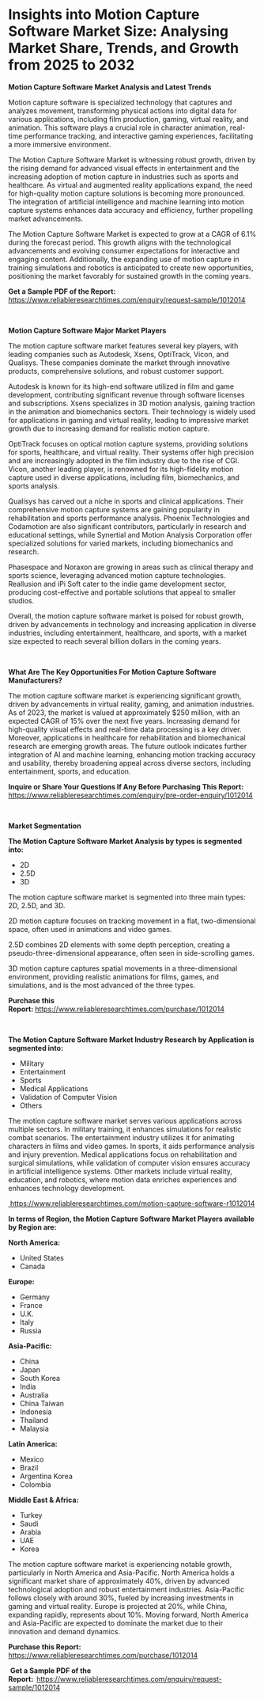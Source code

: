<p><h1>Insights into Motion Capture Software Market Size: Analysing Market Share, Trends, and Growth from 2025 to 2032</h1></p><p><strong>Motion Capture Software Market Analysis and Latest Trends</strong></p>
<p><p>Motion capture software is specialized technology that captures and analyzes movement, transforming physical actions into digital data for various applications, including film production, gaming, virtual reality, and animation. This software plays a crucial role in character animation, real-time performance tracking, and interactive gaming experiences, facilitating a more immersive environment.</p><p>The Motion Capture Software Market is witnessing robust growth, driven by the rising demand for advanced visual effects in entertainment and the increasing adoption of motion capture in industries such as sports and healthcare. As virtual and augmented reality applications expand, the need for high-quality motion capture solutions is becoming more pronounced. The integration of artificial intelligence and machine learning into motion capture systems enhances data accuracy and efficiency, further propelling market advancements.</p><p>The Motion Capture Software Market is expected to grow at a CAGR of 6.1% during the forecast period. This growth aligns with the technological advancements and evolving consumer expectations for interactive and engaging content. Additionally, the expanding use of motion capture in training simulations and robotics is anticipated to create new opportunities, positioning the market favorably for sustained growth in the coming years.</p></p>
<p><strong>Get a Sample PDF of the Report:&nbsp;</strong> <a href="https://www.reliableresearchtimes.com/enquiry/request-sample/1012014?utm_campaign=3048&utm_medium=2&utm_source=Github&utm_content=ia&utm_term=17042025&utm_id=motion-capture-software">https://www.reliableresearchtimes.com/enquiry/request-sample/1012014</a></p>
<p>&nbsp;</p>
<p><strong>Motion Capture Software Major Market Players</strong></p>
<p><p>The motion capture software market features several key players, with leading companies such as Autodesk, Xsens, OptiTrack, Vicon, and Qualisys. These companies dominate the market through innovative products, comprehensive solutions, and robust customer support.</p><p>Autodesk is known for its high-end software utilized in film and game development, contributing significant revenue through software licenses and subscriptions. Xsens specializes in 3D motion analysis, gaining traction in the animation and biomechanics sectors. Their technology is widely used for applications in gaming and virtual reality, leading to impressive market growth due to increasing demand for realistic motion capture.</p><p>OptiTrack focuses on optical motion capture systems, providing solutions for sports, healthcare, and virtual reality. Their systems offer high precision and are increasingly adopted in the film industry due to the rise of CGI. Vicon, another leading player, is renowned for its high-fidelity motion capture used in diverse applications, including film, biomechanics, and sports analysis.</p><p>Qualisys has carved out a niche in sports and clinical applications. Their comprehensive motion capture systems are gaining popularity in rehabilitation and sports performance analysis. Phoenix Technologies and Codamotion are also significant contributors, particularly in research and educational settings, while Synertial and Motion Analysis Corporation offer specialized solutions for varied markets, including biomechanics and research.</p><p>Phasespace and Noraxon are growing in areas such as clinical therapy and sports science, leveraging advanced motion capture technologies. Reallusion and iPi Soft cater to the indie game development sector, producing cost-effective and portable solutions that appeal to smaller studios.</p><p>Overall, the motion capture software market is poised for robust growth, driven by advancements in technology and increasing application in diverse industries, including entertainment, healthcare, and sports, with a market size expected to reach several billion dollars in the coming years.</p></p>
<p>&nbsp;</p>
<p><strong>What Are The Key Opportunities For Motion Capture Software Manufacturers?</strong></p>
<p><p>The motion capture software market is experiencing significant growth, driven by advancements in virtual reality, gaming, and animation industries. As of 2023, the market is valued at approximately $250 million, with an expected CAGR of 15% over the next five years. Increasing demand for high-quality visual effects and real-time data processing is a key driver. Moreover, applications in healthcare for rehabilitation and biomechanical research are emerging growth areas. The future outlook indicates further integration of AI and machine learning, enhancing motion tracking accuracy and usability, thereby broadening appeal across diverse sectors, including entertainment, sports, and education.</p></p>
<p><strong>Inquire or Share Your Questions If Any Before Purchasing This Report:</strong> <a href="https://www.reliableresearchtimes.com/enquiry/pre-order-enquiry/1012014?utm_campaign=3048&utm_medium=2&utm_source=Github&utm_content=ia&utm_term=17042025&utm_id=motion-capture-software">https://www.reliableresearchtimes.com/enquiry/pre-order-enquiry/1012014</a></p>
<p>&nbsp;</p>
<p><strong>Market Segmentation</strong></p>
<p><strong>The Motion Capture Software Market Analysis by types is segmented into:</strong></p>
<p><ul><li>2D</li><li>2.5D</li><li>3D</li></ul></p>
<p><p>The motion capture software market is segmented into three main types: 2D, 2.5D, and 3D. </p><p>2D motion capture focuses on tracking movement in a flat, two-dimensional space, often used in animations and video games. </p><p>2.5D combines 2D elements with some depth perception, creating a pseudo-three-dimensional appearance, often seen in side-scrolling games. </p><p>3D motion capture captures spatial movements in a three-dimensional environment, providing realistic animations for films, games, and simulations, and is the most advanced of the three types.</p></p>
<p><strong>Purchase this Report:&nbsp;</strong><a href="https://www.reliableresearchtimes.com/purchase/1012014?utm_campaign=3048&utm_medium=2&utm_source=Github&utm_content=ia&utm_term=17042025&utm_id=motion-capture-software">https://www.reliableresearchtimes.com/purchase/1012014</a></p>
<p>&nbsp;</p>
<p><strong>The Motion Capture Software Market Industry Research by Application is segmented into:</strong></p>
<p><ul><li>Military</li><li>Entertainment</li><li>Sports</li><li>Medical Applications</li><li>Validation of Computer Vision</li><li>Others</li></ul></p>
<p><p>The motion capture software market serves various applications across multiple sectors. In military training, it enhances simulations for realistic combat scenarios. The entertainment industry utilizes it for animating characters in films and video games. In sports, it aids performance analysis and injury prevention. Medical applications focus on rehabilitation and surgical simulations, while validation of computer vision ensures accuracy in artificial intelligence systems. Other markets include virtual reality, education, and robotics, where motion data enriches experiences and enhances technology development.</p></p>
<p><a href="https://www.reliableresearchtimes.com/motion-capture-software-r1012014?utm_campaign=3048&utm_medium=2&utm_source=Github&utm_content=ia&utm_term=17042025&utm_id=motion-capture-software">&nbsp;https://www.reliableresearchtimes.com/motion-capture-software-r1012014</a></p>
<p><strong>In terms of Region, the Motion Capture Software Market Players available by Region are:</strong></p>
<p>
    <p> <strong> North America: </strong>
        <ul>
            <li>United States</li>
            <li>Canada</li>
        </ul>
        </p> 
    <p> <strong> Europe: </strong>
        <ul>
            <li>Germany</li>
            <li>France</li>
            <li>U.K.</li>
            <li>Italy</li>
            <li>Russia</li>
        </ul>
        </p> 
    <p> <strong> Asia-Pacific: </strong>
        <ul>
            <li>China</li>
            <li>Japan</li>
            <li>South Korea</li>
            <li>India</li>
            <li>Australia</li>
            <li>China Taiwan</li>
            <li>Indonesia</li>
            <li>Thailand</li>
            <li>Malaysia</li>
        </ul>
        </p> 
    <p> <strong> Latin America: </strong>
        <ul>
            <li>Mexico</li>
            <li>Brazil</li>
            <li>Argentina Korea</li>
            <li>Colombia</li>
        </ul>
        </p> 
    <p> <strong> Middle East & Africa: </strong>
        <ul>
            <li>Turkey</li>
            <li>Saudi</li>
            <li>Arabia</li>
            <li>UAE</li>
            <li>Korea</li>
        </ul>
    </p>
    </p>
<p><p>The motion capture software market is experiencing notable growth, particularly in North America and Asia-Pacific. North America holds a significant market share of approximately 40%, driven by advanced technological adoption and robust entertainment industries. Asia-Pacific follows closely with around 30%, fueled by increasing investments in gaming and virtual reality. Europe is projected at 20%, while China, expanding rapidly, represents about 10%. Moving forward, North America and Asia-Pacific are expected to dominate the market due to their innovation and demand dynamics.</p></p>
<p><strong>Purchase this Report: </strong><a href="https://www.reliableresearchtimes.com/purchase/1012014?utm_campaign=3048&utm_medium=2&utm_source=Github&utm_content=ia&utm_term=17042025&utm_id=motion-capture-software">https://www.reliableresearchtimes.com/purchase/1012014</a></p>
<p>&nbsp;<strong>Get a Sample PDF of the Report:&nbsp;&nbsp;</strong><a href="https://www.reliableresearchtimes.com/enquiry/request-sample/1012014?utm_campaign=3048&utm_medium=2&utm_source=Github&utm_content=ia&utm_term=17042025&utm_id=motion-capture-software">https://www.reliableresearchtimes.com/enquiry/request-sample/1012014</a></p>
<p><strong></strong></p>
<p><p></p><p></p><p></p></p>